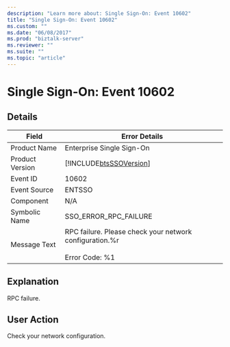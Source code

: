 ```yaml
---
description: "Learn more about: Single Sign-On: Event 10602"
title: "Single Sign-On: Event 10602"
ms.custom: ""
ms.date: "06/08/2017"
ms.prod: "biztalk-server"
ms.reviewer: ""
ms.suite: ""
ms.topic: "article"
---
```

# Single Sign-On: Event 10602
## Details  
  
| Field | Error Details |
|-----------------|------------------------------------------------------------------------------------|
|  Product Name   |                             Enterprise Single Sign-On                              |
| Product Version |             [!INCLUDE[btsSSOVersion](../includes/btsssoversion-md.md)]             |
|    Event ID     |                                       10602                                        |
|  Event Source   |                                       ENTSSO                                       |
|    Component    |                                        N/A                                         |
|  Symbolic Name  |                               SSO_ERROR_RPC_FAILURE                                |
|  Message Text   | RPC failure. Please check your network configuration.%r<br /><br /> Error Code: %1 |
  
## Explanation  
 RPC failure.  
  
## User Action  
 Check your network configuration.
